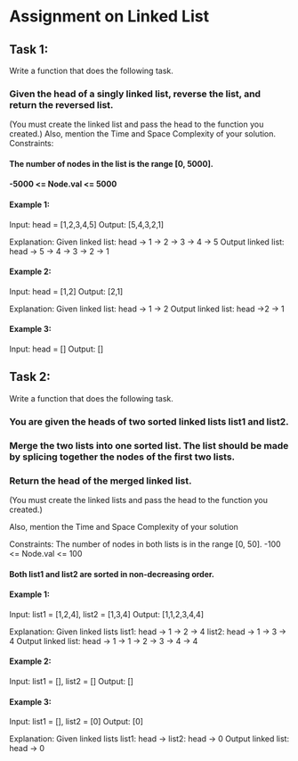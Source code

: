 # Assignment on Linked List
## Task 1:
Write a function that does the following task.
### Given the head of a singly linked list, reverse the list, and return the reversed list.
(You must create the linked list and pass the head to the function you created.)
Also, mention the Time and Space Complexity of your solution.
Constraints: 
#### The number of nodes in the list is the range [0, 5000].
#### -5000 <= Node.val <= 5000


#### Example 1:
Input: head = [1,2,3,4,5] 
Output: [5,4,3,2,1]


Explanation:
Given linked list: head -> 1 -> 2 -> 3 -> 4 -> 5
Output linked list: head -> 5 -> 4 -> 3 -> 2 -> 1


#### Example 2:
Input: head = [1,2]
Output: [2,1]


Explanation:
Given linked list: head -> 1 -> 2
Output linked list: head ->2 -> 1


#### Example 3:
Input: head = []
Output: []


 


## Task 2:


Write a function that does the following task.


### You are given the heads of two sorted linked lists list1 and list2.


### Merge the two lists into one sorted list. The list should be made by splicing together the nodes of the first two lists.


### Return the head of the merged linked list.


(You must create the linked lists and pass the head to the function you created.)


Also, mention the Time and Space Complexity of your solution


Constraints: 
The number of nodes in both lists is in the range [0, 50].
-100 <= Node.val <= 100
#### Both list1 and list2 are sorted in non-decreasing order.



#### Example 1:
Input: list1 = [1,2,4], list2 = [1,3,4]
Output: [1,1,2,3,4,4]


Explanation:
Given linked lists
list1: head -> 1 -> 2 -> 4
list2: head -> 1 -> 3 -> 4
Output linked list: head -> 1 -> 1 -> 2 -> 3 -> 4 -> 4


#### Example 2:
Input: list1 = [], list2 = []
Output: []


#### Example 3:
Input: list1 = [], list2 = [0]
Output: [0]


Explanation:
Given linked lists
list1: head ->
list2: head -> 0
Output linked list: head -> 0

